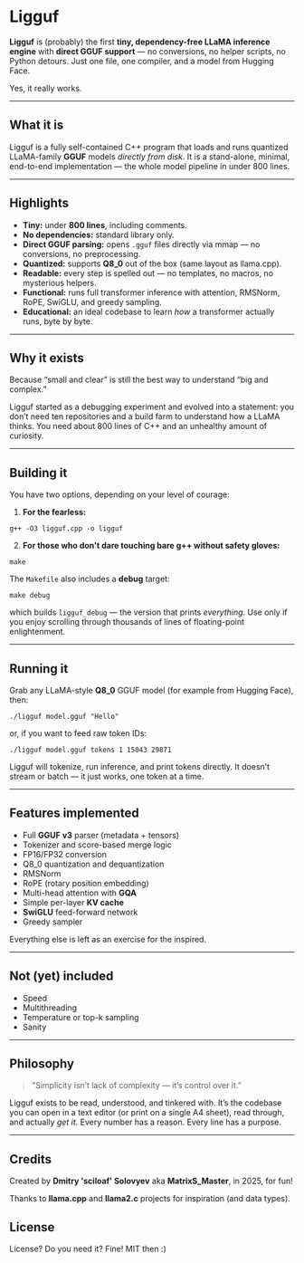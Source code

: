 # Ligguf

**Ligguf** is (probably) the first **tiny, dependency-free LLaMA inference engine** with **direct GGUF support** —
no conversions, no helper scripts, no Python detours.
Just one file, one compiler, and a model from Hugging Face.

Yes, it really works.

---

## What it is

Ligguf is a fully self-contained C++ program that loads and runs quantized LLaMA-family **GGUF** models *directly from disk*.
It is a stand-alone, minimal, end-to-end implementation — the whole model pipeline in under 800 lines.

---

## Highlights

- **Tiny:** under **800 lines**, including comments.
- **No dependencies:** standard library only.
- **Direct GGUF parsing:** opens `.gguf` files directly via mmap — no conversions, no preprocessing.
- **Quantized:** supports **Q8_0** out of the box (same layout as llama.cpp).
- **Readable:** every step is spelled out — no templates, no macros, no mysterious helpers.
- **Functional:** runs full transformer inference with attention, RMSNorm, RoPE, SwiGLU, and greedy sampling.
- **Educational:** an ideal codebase to learn *how* a transformer actually runs, byte by byte.

---

## Why it exists

Because “small and clear” is still the best way to understand “big and complex.”

Ligguf started as a debugging experiment and evolved into a statement:
you don’t need ten repositories and a build farm to understand how a LLaMA thinks.
You need about 800 lines of C++ and an unhealthy amount of curiosity.

---

## Building it

You have two options, depending on your level of courage:

1. **For the fearless:**
```
g++ -O3 ligguf.cpp -o ligguf
```

2. **For those who don't dare touching bare g++ without safety gloves:**
```
make
```

The `Makefile` also includes a **debug** target:
```
make debug
```
which builds `ligguf_debug` — the version that prints *everything*.
Use only if you enjoy scrolling through thousands of lines of floating-point enlightenment.

---

## Running it

Grab any LLaMA-style **Q8_0** GGUF model (for example from Hugging Face), then:

```
./ligguf model.gguf "Hello"
```

or, if you want to feed raw token IDs:

```
./ligguf model.gguf tokens 1 15043 29871
```

Ligguf will tokenize, run inference, and print tokens directly.
It doesn’t stream or batch — it just works, one token at a time.

---

## Features implemented

- Full **GGUF v3** parser (metadata + tensors)
- Tokenizer and score-based merge logic
- FP16/FP32 conversion
- Q8_0 quantization and dequantization
- RMSNorm
- RoPE (rotary position embedding)
- Multi-head attention with **GQA**
- Simple per-layer **KV cache**
- **SwiGLU** feed-forward network
- Greedy sampler

Everything else is left as an exercise for the inspired.

---

## Not (yet) included

- Speed
- Multithreading
- Temperature or top-k sampling
- Sanity

---

## Philosophy

> “Simplicity isn’t lack of complexity — it’s control over it.”

Ligguf exists to be read, understood, and tinkered with.
It’s the codebase you can open in a text editor (or print on a single A4 sheet), read through, and actually *get it*.
Every number has a reason. Every line has a purpose.

---

## Credits

Created by **Dmitry 'sciloaf' Solovyev** aka **MatrixS_Master**, in 2025, for fun!

Thanks to **llama.cpp** and **llama2.c** projects for inspiration (and data types).

## License

License? Do you need it? Fine! MIT then :)
